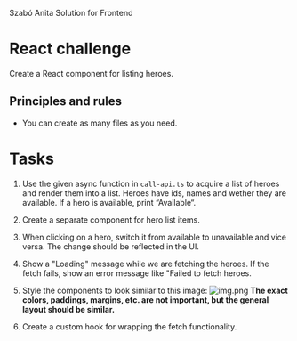 Szabó Anita Solution for Frontend


# React challenge

Create a React component for listing heroes.

## Principles and rules

- You can create as many files as you need.

# Tasks

1. Use the given async function in `call-api.ts` to acquire a list of heroes and render them into a list.
   Heroes have ids, names and wether they are available. If a hero is available, print “Available“.


2. Create a separate component for hero list items.


3. When clicking on a hero, switch it from available to unavailable and vice versa. The change should be reflected in the UI.


4. Show a "Loading" message while we are fetching the heroes. If the fetch fails, show an error message like "Failed to fetch heroes.


5. Style the components to look similar to this image:
   ![img.png](img.png)
   **The exact colors, paddings, margins, etc. are not important, but the general layout should be similar.**


6. Create a custom hook for wrapping the fetch functionality.

